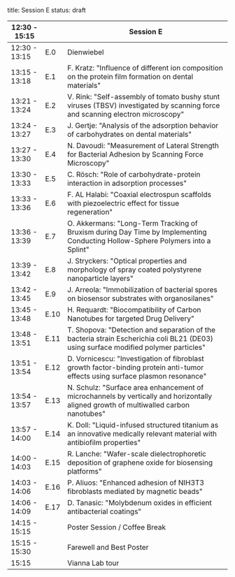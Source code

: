 title: Session E
status: draft

|12:30 - 15:15||**Session E**|
|---|---|---|
|12:30 - 13:15| E.0 |Dienwiebel|
|13:15 - 13:18 | E.1 |F. Kratz: "Influence of different ion composition on the protein film formation on dental materials"|
|13:21 - 13:24 | E.2 |V. Rink: "Self-assembly of tomato bushy stunt viruses (TBSV) investigated by scanning force and scanning electron microscopy"|
|13:24 - 13:27 | E.3 |J. Gertje: "Analysis of the adsorption behavior of carbohydrates on dental materials"|
|13:27 - 13:30 | E.4 |N. Davoudi: "Measurement of Lateral Strength for Bacterial Adhesion by Scanning Force Microscopy"|
|13:30 - 13:33 | E.5 |C. Rösch: "Role of carbohydrate-protein interaction in adsorption processes"|
|13:33 - 13:36 | E.6 |F. AL Halabi: "Coaxial electrospun scaffolds with piezoelectric effect for tissue regeneration"|
|13:36 - 13:39 | E.7 |O. Akkermans: "Long-Term Tracking of Bruxism during Day Time by Implementing Conducting Hollow-Sphere Polymers into a Splint"|
|13:39 - 13:42 | E.8 |J. Stryckers: "Optical properties and morphology of spray coated polystyrene nanoparticle layers"|
|13:42 - 13:45 | E.9 |J. Arreola: "Immobilization of bacterial spores on biosensor substrates with organosilanes"|
|13:45 - 13:48 | E.10 |H. Requardt: "Biocompatibility of Carbon Nanotubes for targeted Drug Delivery"|
|13:48 - 13:51 | E.11 |T. Shopova: "Detection and separation of the bacteria strain Escherichia coli BL21 (DE03) using surface modified polymer particles"|
|13:51 - 13:54 | E.12 |D. Vornicescu: "Investigation of fibroblast growth factor-binding protein anti-tumor effects using surface plasmon resonance"|
|13:54 - 13:57 | E.13 |N. Schulz: "Surface area enhancement of microchannels by vertically and horizontally aligned growth of multiwalled carbon nanotubes"|
|13:57 - 14:00 | E.14 |K. Doll: "Liquid-infused structured titanium as an innovative medically relevant material with antibiofilm properties"|
|14:00 - 14:03 | E.15 |R. Lanche: "Wafer-scale dielectrophoretic deposition of graphene oxide for biosensing platforms"|
|14:03 - 14:06 | E.16 |P. Aliuos: "Enhanced adhesion of NIH3T3 fibroblasts mediated by magnetic beads"|
|14:06 - 14:09 | E.17 |D. Tanasic: "Molybdenum oxides in efficient antibacterial coatings"|
|14:15 - 15:15 |      |Poster Session / Coffee Break|
|15:15 - 15:30 |      |Farewell and Best Poster|
|15:15         |      |Vianna Lab tour|
